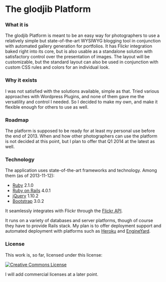 # The glodjib Platform

### What it is

The glodjib Platform is meant to be an easy way for photographers to use a relatively simple but state-of-the-art WYSIWYG
blogging tool in conjunction with automated gallery generation for portfolios.
It has Flickr integration baked right into its core, but is also usable as a standalone solution with satisfactory control
over the presentation of images.
The layout will be customizable, but the standard layout can also be used in conjunction with custom CSS rules and colors
for an individual look.

### Why it exists

I was not satisfied with the solutions available, simple as that. Tried various approaches with Wordpress Plugins, and
none of them gave me the versatility and control I needed. So I decided to make my own, and make it flexible enough for
others to use as well.

### Roadmap

The platform is supposed to be ready for at least my personal use before the end of 2013. When and how other photographers
can use the platform is not decided at this point, but I plan to offer that Q1 2014 at the latest as well.

### Technology

The application uses state-of-the-art frameworks and technology. Among them (as of 2013-11-12):

* [Ruby](https://www.ruby-lang.org/en/) 2.1.0
* [Ruby on Rails](http://rubyonrails.org/) 4.0.1
* [jQuery](http://jquery.com/) 1.10.2
* [Bootstrap](http://getbootstrap.com/) 3.0.2

It seamlessly integrates with Flickr through the [Flickr API](http://www.flickr.com/services/api/).

It runs on a variety of databases and server platforms, though of course they have to provide Rails stack.
My plan is to offer deployment support and automated deployment with platforms such as [Heroku](https://www.heroku.com/)
and [EngineYard](https://www.engineyard.com/).

### License

This work is, so far, licensed under this license:

[![Creative Commons License](http://i.creativecommons.org/l/by-nc-nd/3.0/88x31.png "Creative Commons License")](http://creativecommons.org/licenses/by-nc-nd/3.0/)

I will add commercial licenses at a later point.
